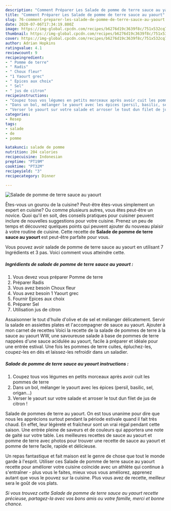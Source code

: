 ```yaml
---
description: "Comment Préparer Les Salade de pomme de terre sauce au yaourt"
title: "Comment Préparer Les Salade de pomme de terre sauce au yaourt"
slug: 76-comment-preparer-les-salade-de-pomme-de-terre-sauce-au-yaourt
date: 2020-07-06T17:34:19.800Z
image: https://img-global.cpcdn.com/recipes/b6276d19c3639f8c/751x532cq70/salade-de-pomme-de-terre-sauce-au-yaourt-photo-principale-de-la-recette.jpg
thumbnail: https://img-global.cpcdn.com/recipes/b6276d19c3639f8c/751x532cq70/salade-de-pomme-de-terre-sauce-au-yaourt-photo-principale-de-la-recette.jpg
cover: https://img-global.cpcdn.com/recipes/b6276d19c3639f8c/751x532cq70/salade-de-pomme-de-terre-sauce-au-yaourt-photo-principale-de-la-recette.jpg
author: Adrian Hopkins
ratingvalue: 4.1
reviewcount: 9
recipeingredient:
- " Pomme de terre"
- " Radis"
- " Choux fleur"
- "1 Yaourt grec"
- " Epices aux choix"
- " Sel"
- " jus de citron"
recipeinstructions:
- "Coupez tous vos légumes en petits morceaux après avoir cuit les pommes de terre"
- "Dans un bol, mélanger le yaourt avec les épices (persil, basilic, sel, origan...)"
- "Verser le yaourt sur votre salade et arroser le tout dun filet de jus de citron !"
categories:
- Resep
tags:
- salade
- de
- pomme

katakunci: salade de pomme 
nutrition: 204 calories
recipecuisine: Indonesian
preptime: "PT19M"
cooktime: "PT32M"
recipeyield: "3"
recipecategory: Dinner

---
```



![Salade de pomme de terre sauce au yaourt](https://img-global.cpcdn.com/recipes/b6276d19c3639f8c/751x532cq70/salade-de-pomme-de-terre-sauce-au-yaourt-photo-principale-de-la-recette.jpg)

Êtes-vous un gourou de la cuisine? Peut-être êtes-vous simplement un expert en cuisine? Ou comme plusieurs autres, vous êtes peut-être un novice. Quoi qu'il en soit, des conseils pratiques pour cuisiner peuvent inclure de nouvelles suggestions pour votre cuisine. Prenez un peu de temps et découvrez quelques points qui peuvent ajouter du nouveau plaisir à votre routine de cuisine. Cette recette de <strong> Salade de pomme de terre sauce au yaourt </strong> est peut-être parfaite pour vous.

<!--inarticleads1-->

Vous pouvez avoir salade de pomme de terre sauce au yaourt en utilisant 7 Ingrédients et 3 pas. Voici comment vous atteindre cette.

##### Ingrédients de salade de pomme de terre sauce au yaourt :

1. Vous devez vous préparer  Pomme de terre
1. Préparer  Radis
1. Vous avez besoin  Choux fleur
1. Vous avez besoin 1 Yaourt grec
1. Fournir  Epices aux choix
1. Préparer  Sel
1. Utilisation  jus de citron


Assaisonner le tout d&#39;huile d&#39;olive et de sel et mélanger délicatement. Servir la salade en assiettes plates et l&#39;accompagner de sauce au yaourt. Ajouter à mon carnet de recettes Voici la recette de la salade de pommes de terre à la sauce au yaourt WW, une savoureuse salade à base de pommes de terre nappées d&#39;une sauce acidulée au yaourt, facile à préparer et idéale pour une entrée estival. Une fois les pommes de terre cuites, épluchez-les, coupez-les en dés et laissez-les refroidir dans un saladier. 

<!--inarticleads2-->

##### Salade de pomme de terre sauce au yaourt instructions :

1. Coupez tous vos légumes en petits morceaux après avoir cuit les pommes de terre
1. Dans un bol, mélanger le yaourt avec les épices (persil, basilic, sel, origan...)
1. Verser le yaourt sur votre salade et arroser le tout dun filet de jus de citron !


Salade de pommes de terre au yaourt. On est tous unanime pour dire que nous les apprécions surtout pendant la période estivale quand il fait très chaud. En effet, leur légèreté et fraîcheur sont un vrai régal pendant cette saison. Une entrée pleine de saveurs et de couleurs qui apportera une note de gaité sur votre table. Les meilleures recettes de sauce au yaourt et pomme de terre avec photos pour trouver une recette de sauce au yaourt et pomme de terre facile, rapide et délicieuse. 

<!--inarticleads1-->

<p>
Un repas fantastique et fait maison est le genre de chose que tout le monde garde à l'esprit. Utiliser ces Salade de pomme de terre sauce au yaourt recette pour améliorer votre cuisine coïncide avec un athlète qui continue à s'entraîner - plus vous le faites, mieux vous vous améliorez, apprenez autant que vous le pouvez sur la cuisine. Plus vous avez de recette, meilleur sera le goût de vos plats.
</p>

<p>
<i>Si vous trouvez cette Salade de pomme de terre sauce au yaourt recette précieuse, partagez-la avec vos bons amis ou votre famille, merci et bonne chance.</i>
</p>
